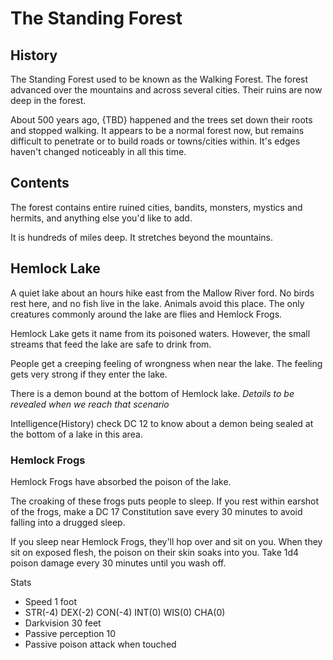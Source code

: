 # The Standing Forest

## History

The Standing Forest used to be known as the Walking Forest. The forest advanced over the mountains and across several cities. Their ruins are now deep in the forest.

About 500 years ago, {TBD} happened and the trees set down their roots and stopped walking. It appears to be a normal forest now, but remains difficult to penetrate or to build roads or towns/cities within. It's edges haven't changed noticeably in all this time.

## Contents

The forest contains entire ruined cities, bandits, monsters, mystics and hermits, and anything else you'd like to add.

It is hundreds of miles deep. It stretches beyond the mountains.

## Hemlock Lake

A quiet lake about an hours hike east from the Mallow River ford. No birds rest here, and no fish live in the lake. Animals avoid this place. The only creatures commonly around the lake are flies and Hemlock Frogs.

Hemlock Lake gets it name from its poisoned waters. However, the small streams that feed the lake are safe to drink from.

People get a creeping feeling of wrongness when near the lake. The feeling gets very strong if they enter the lake.

There is a demon bound at the bottom of Hemlock lake. _Details to be revealed when we reach that scenario_

Intelligence(History) check DC 12 to know about a demon being sealed at the bottom of a lake in this area.

### Hemlock Frogs

Hemlock Frogs have absorbed the poison of the lake.

The croaking of these frogs puts people to sleep. If you rest within earshot of the frogs, make a DC 17 Constitution save every 30 minutes to avoid falling into a drugged sleep.

If you sleep near Hemlock Frogs, they'll hop over and sit on you. When they sit on exposed flesh, the poison on their skin soaks into you. Take 1d4 poison damage every 30 minutes until you wash off.

Stats
- Speed 1 foot
- STR(-4) DEX(-2) CON(-4) INT(0) WIS(0) CHA(0)
- Darkvision 30 feet
- Passive perception 10
- Passive poison attack when touched
